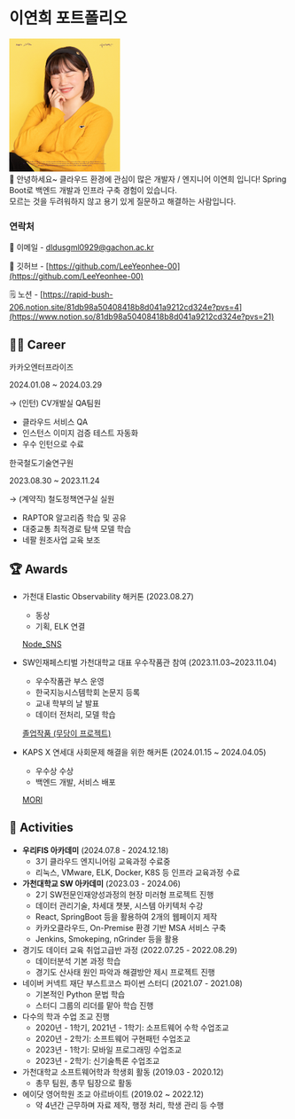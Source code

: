 # 이연희 포트폴리오
<img src="https://raw.githubusercontent.com/LeeYeonhee-00/LeeYeonhee-00/refs/heads/main/%E1%84%8B%E1%85%B5%E1%84%8B%E1%85%A7%E1%86%AB%E1%84%92%E1%85%B42.jpg" alt="대체 텍스트" width="200" height="240">

<aside>
👋 안녕하세요~ 클라우드 환경에 관심이 많은 개발자 / 엔지니어 이연희 입니다! Spring Boot로 백엔드 개발과 인프라 구축 경험이 있습니다. <br> 모르는 것을 두려워하지 않고 용기 있게 질문하고 해결하는 사람입니다.

</aside>

### 연락처

📧 이메일 - dldusgml0929@gachon.ac.kr

👾 깃허브 - [https://github.com/LeeYeonhee-00](https://github.com/LeeYeonhee-00)

🗒️ 노션 - [https://rapid-bush-206.notion.site/81db98a50408418b8d041a9212cd324e?pvs=4](https://www.notion.so/81db98a50408418b8d041a9212cd324e?pvs=21)

## 🏃‍♂️ Career

카카오엔터프라이즈

2024.01.08 ~ 2024.03.29

→ (인턴) CV개발실 QA팀원

- 클라우드 서비스 QA
- 인스턴스 이미지 검증 테스트 자동화
- 우수 인턴으로 수료

한국철도기술연구원

2023.08.30 ~ 2023.11.24

→ (계약직) 철도정책연구실 실원

- RAPTOR 알고리즘 학습 및 공유
- 대중교통 최적경로 탐색 모델 학습
- 네팔 원조사업 교육 보조

## 🏆 Awards

- 가천대 Elastic Observability 해커톤 (2023.08.27)
    - 동상
    - 기획, ELK 연결
    
    [Node_SNS](https://www.notion.so/Node_SNS-114fb022fe818010be78e0018b0ecb66?pvs=21) 
    
- SW인재페스티벌 가천대학교 대표 우수작품관 참여 (2023.11.03~2023.11.04)
    - 우수작품관 부스 운영
    - 한국지능시스템학회 논문지 등록
    - 교내 학부의 날 발표
    - 데이터 전처리, 모델 학습
    
    [졸업작품 (무당이 프로젝트)](https://www.notion.so/2dbdee0f10534e7f8bd17a9fb39cd7ed?pvs=21) 
    
- KAPS X 연세대 사회문제 해결을 위한 해커톤 (2024.01.15 ~ 2024.04.05)
    - 우수상 수상
    - 백엔드 개발, 서비스 배포
    
    [MORI](https://www.notion.so/MORI-114fb022fe818039bd63cddcc37eab5b?pvs=21) 
    

## 🎒 Activities

- **우리FIS 아카데미** (2024.07.8 - 2024.12.18)
    - 3기 클라우드 엔지니어링 교육과정 수료중
    - 리눅스, VMware, ELK, Docker, K8S 등 인프라 교육과정 수료
- **가천대학교 SW 아카데미** (2023.03 - 2024.06)
    - 2기  SW전문인재양성과정의 현장 미러형 프로젝트 진행
    - 데이터 관리기술, 차세대 챗봇, 시스템 아키텍처 수강
    - React, SpringBoot 등을 활용하여 2개의 웹페이지 제작
    - 카카오클라우드, On-Premise 환경 기반 MSA 서비스 구축
    - Jenkins, Smokeping, nGrinder 등을 활용
- 경기도 데이터 교육 취업고급반 과정 (2022.07.25 - 2022.08.29)
    - 데이터분석 기본 과정 학습
    - 경기도 산사태 원인 파악과 해결방안 제시 프로젝트 진행
- 네이버 커넥트 재단 부스트코스 파이썬 스터디 (2021.07 - 2021.08)
    - 기본적인 Python 문법 학습
    - 스터디 그룹의 리더를 맡아 학습 진행
- 다수의 학과 수업 조교 진행
    - 2020년 - 1학기, 2021년 - 1학기:  소프트웨어 수학 수업조교
    - 2020년 - 2학기: 소프트웨어 구현패턴 수업조교
    - 2023년 - 1학기: 모바일 프로그래밍 수업조교
    - 2023년 - 2학기: 신기술특론 수업조교
- 가천대학교 소프트웨어학과 학생회 활동 (2019.03 - 2020.12)
    - 총무 팀원, 총무 팀장으로 활동
- 에이닷 영어학원 조교 아르바이트 (2019.02 ~ 2022.12)
    - 약 4년간 근무하며 자료 제작, 행정 처리, 학생 관리 등 수행

